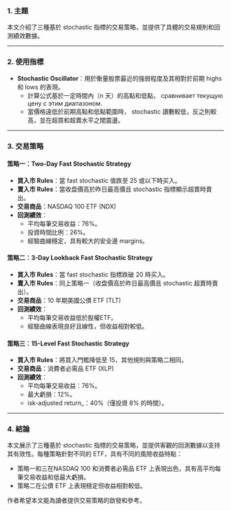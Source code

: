 ### 1. 主題  
本文介紹了三種基於 stochastic 指標的交易策略，並提供了具體的交易規則和回測績效數據。

---

### 2. 使用指標  
- **Stochastic Oscillator**：用於衡量股票最近的強弱程度及其相對於前期 highs 和 lows 的表現。  
  - 計算公式基於一定時間內（n 天）的高點和低點， сравнивает текущую цену с этим диапазоном.  
  - 當價格遠低於前期高點和低點範圍時， stochastic 讀數較低，反之則較高，並在超買和超賣水平之間震盪。

---

### 3. 交易策略  

#### 策略一：Two-Day Fast Stochastic Strategy  
- **買入市 Rules**：當 fast stochastic 值跌至 25 或以下時买入。  
- **賣入市 Rules**：當收盘價高於昨日最高價且 stochastic 指標顯示超賣時賣出。  
- **交易商品**：NASDAQ 100 ETF (NDX)  
- **回測績效**：  
  - 平均每筆交易收益：76%。  
  - 投資時間比例：26%。  
  - 經驗曲線穩定，具有較大的安全邊 margins。  

#### 策略二：3-Day Lookback Fast Stochastic Strategy  
- **買入市 Rules**：當 fast stochastic 指標跌破 20 時买入。  
- **賣入市 Rules**：同上策略一（收盘價高於昨日最高價且 stochastic 超賣時賣出）。  
- **交易商品**：10 年期美國公債 ETF (TLT)  
- **回測績效**：  
  - 平均每筆交易收益低於股權ETF。  
  - 經驗曲線表現良好且線性，但收益相對較低。  

#### 策略三：15-Level Fast Stochastic Strategy  
- **買入市 Rules**：將買入門檻降低至 15，其他規則與策略二相同。  
- **交易商品**：消費者必需品 ETF (XLP)  
- **回測績效**：  
  - 平均每筆交易收益：76%。  
  - 最大虧損：12%。  
  - isk-adjusted return_：40%（僅投資 8% 的時間）。  

---

### 4. 結論  
本文展示了三種基於 stochastic 指標的交易策略，並提供客觀的回測數據以支持其有效性。每種策略針對不同的 ETF，具有不同的風險收益特點：  
- 策略一和三在NASDAQ 100 和消費者必需品 ETF 上表現出色，具有高平均每筆交易收益和低最大虧損。  
- 策略二在公債 ETF 上表現穩定但收益相對較低。  

作者希望本文能為讀者提供交易策略的啟發和參考。
